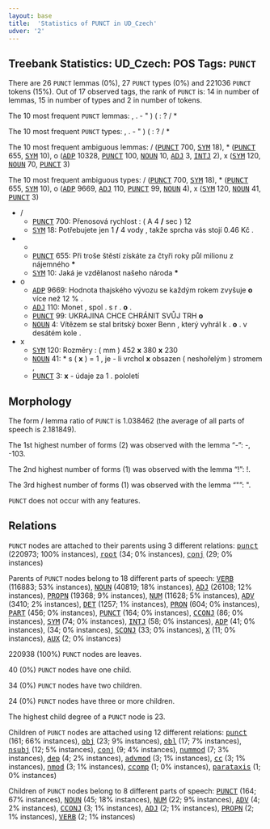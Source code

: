 ```yaml
---
layout: base
title:  'Statistics of PUNCT in UD_Czech'
udver: '2'
---
```


## Treebank Statistics: UD_Czech: POS Tags: `PUNCT`

There are 26 `PUNCT` lemmas (0%), 27 `PUNCT` types (0%) and 221036 `PUNCT` tokens (15%).
Out of 17 observed tags, the rank of `PUNCT` is: 14 in number of lemmas, 15 in number of types and 2 in number of tokens.

The 10 most frequent `PUNCT` lemmas: , . - " ) ( : ? / *

The 10 most frequent `PUNCT` types:  , . - " ) ( : ? / *

The 10 most frequent ambiguous lemmas: / (<tt><a href="cs-pos-PUNCT.html">PUNCT</a></tt> 700, <tt><a href="cs-pos-SYM.html">SYM</a></tt> 18), * (<tt><a href="cs-pos-PUNCT.html">PUNCT</a></tt> 655, <tt><a href="cs-pos-SYM.html">SYM</a></tt> 10), o (<tt><a href="cs-pos-ADP.html">ADP</a></tt> 10328, <tt><a href="cs-pos-PUNCT.html">PUNCT</a></tt> 100, <tt><a href="cs-pos-NOUN.html">NOUN</a></tt> 10, <tt><a href="cs-pos-ADJ.html">ADJ</a></tt> 3, <tt><a href="cs-pos-INTJ.html">INTJ</a></tt> 2), x (<tt><a href="cs-pos-SYM.html">SYM</a></tt> 120, <tt><a href="cs-pos-NOUN.html">NOUN</a></tt> 70, <tt><a href="cs-pos-PUNCT.html">PUNCT</a></tt> 3)

The 10 most frequent ambiguous types:  / (<tt><a href="cs-pos-PUNCT.html">PUNCT</a></tt> 700, <tt><a href="cs-pos-SYM.html">SYM</a></tt> 18), * (<tt><a href="cs-pos-PUNCT.html">PUNCT</a></tt> 655, <tt><a href="cs-pos-SYM.html">SYM</a></tt> 10), o (<tt><a href="cs-pos-ADP.html">ADP</a></tt> 9669, <tt><a href="cs-pos-ADJ.html">ADJ</a></tt> 110, <tt><a href="cs-pos-PUNCT.html">PUNCT</a></tt> 99, <tt><a href="cs-pos-NOUN.html">NOUN</a></tt> 4), x (<tt><a href="cs-pos-SYM.html">SYM</a></tt> 120, <tt><a href="cs-pos-NOUN.html">NOUN</a></tt> 41, <tt><a href="cs-pos-PUNCT.html">PUNCT</a></tt> 3)


* /
  * <tt><a href="cs-pos-PUNCT.html">PUNCT</a></tt> 700: Přenosová rychlost : ( A 4 <b>/</b> sec ) 12
  * <tt><a href="cs-pos-SYM.html">SYM</a></tt> 18: Potřebujete jen 1 <b>/</b> 4 vody , takže sprcha vás stojí 0.46 Kč .
* *
  * <tt><a href="cs-pos-PUNCT.html">PUNCT</a></tt> 655: Při troše štěstí získáte za čtyři roky půl milionu z nájemného <b>*</b>
  * <tt><a href="cs-pos-SYM.html">SYM</a></tt> 10: Jaká je vzdělanost našeho národa <b>*</b>
* o
  * <tt><a href="cs-pos-ADP.html">ADP</a></tt> 9669: Hodnota thajského vývozu se každým rokem zvyšuje <b>o</b> více než 12 % .
  * <tt><a href="cs-pos-ADJ.html">ADJ</a></tt> 110: Monet , spol . s r . <b>o</b> .
  * <tt><a href="cs-pos-PUNCT.html">PUNCT</a></tt> 99: UKRAJINA CHCE CHRÁNIT SVŮJ TRH <b>o</b>
  * <tt><a href="cs-pos-NOUN.html">NOUN</a></tt> 4: Vítězem se stal britský boxer Benn , který vyhrál k . <b>o</b> . v desátém kole .
* x
  * <tt><a href="cs-pos-SYM.html">SYM</a></tt> 120: Rozměry : ( mm ) 452 <b>x</b> 380 <b>x</b> 230
  * <tt><a href="cs-pos-NOUN.html">NOUN</a></tt> 41: * s ( <b>x</b> ) = 1 , je - li vrchol <b>x</b> obsazen ( neshořelým ) stromem ,
  * <tt><a href="cs-pos-PUNCT.html">PUNCT</a></tt> 3: <b>x</b> - údaje za 1 . pololetí

## Morphology

The form / lemma ratio of `PUNCT` is 1.038462 (the average of all parts of speech is 2.181849).

The 1st highest number of forms (2) was observed with the lemma “-”: -, -103.

The 2nd highest number of forms (1) was observed with the lemma “!”: !.

The 3rd highest number of forms (1) was observed with the lemma “"”: ".

`PUNCT` does not occur with any features.


## Relations

`PUNCT` nodes are attached to their parents using 3 different relations: <tt><a href="cs-dep-punct.html">punct</a></tt> (220973; 100% instances), <tt><a href="cs-dep-root.html">root</a></tt> (34; 0% instances), <tt><a href="cs-dep-conj.html">conj</a></tt> (29; 0% instances)

Parents of `PUNCT` nodes belong to 18 different parts of speech: <tt><a href="cs-pos-VERB.html">VERB</a></tt> (116883; 53% instances), <tt><a href="cs-pos-NOUN.html">NOUN</a></tt> (40819; 18% instances), <tt><a href="cs-pos-ADJ.html">ADJ</a></tt> (26108; 12% instances), <tt><a href="cs-pos-PROPN.html">PROPN</a></tt> (19368; 9% instances), <tt><a href="cs-pos-NUM.html">NUM</a></tt> (11628; 5% instances), <tt><a href="cs-pos-ADV.html">ADV</a></tt> (3410; 2% instances), <tt><a href="cs-pos-DET.html">DET</a></tt> (1257; 1% instances), <tt><a href="cs-pos-PRON.html">PRON</a></tt> (604; 0% instances), <tt><a href="cs-pos-PART.html">PART</a></tt> (456; 0% instances), <tt><a href="cs-pos-PUNCT.html">PUNCT</a></tt> (164; 0% instances), <tt><a href="cs-pos-CCONJ.html">CCONJ</a></tt> (86; 0% instances), <tt><a href="cs-pos-SYM.html">SYM</a></tt> (74; 0% instances), <tt><a href="cs-pos-INTJ.html">INTJ</a></tt> (58; 0% instances), <tt><a href="cs-pos-ADP.html">ADP</a></tt> (41; 0% instances),  (34; 0% instances), <tt><a href="cs-pos-SCONJ.html">SCONJ</a></tt> (33; 0% instances), <tt><a href="cs-pos-X.html">X</a></tt> (11; 0% instances), <tt><a href="cs-pos-AUX.html">AUX</a></tt> (2; 0% instances)

220938 (100%) `PUNCT` nodes are leaves.

40 (0%) `PUNCT` nodes have one child.

34 (0%) `PUNCT` nodes have two children.

24 (0%) `PUNCT` nodes have three or more children.

The highest child degree of a `PUNCT` node is 23.

Children of `PUNCT` nodes are attached using 12 different relations: <tt><a href="cs-dep-punct.html">punct</a></tt> (161; 66% instances), <tt><a href="cs-dep-obj.html">obj</a></tt> (23; 9% instances), <tt><a href="cs-dep-obl.html">obl</a></tt> (17; 7% instances), <tt><a href="cs-dep-nsubj.html">nsubj</a></tt> (12; 5% instances), <tt><a href="cs-dep-conj.html">conj</a></tt> (9; 4% instances), <tt><a href="cs-dep-nummod.html">nummod</a></tt> (7; 3% instances), <tt><a href="cs-dep-dep.html">dep</a></tt> (4; 2% instances), <tt><a href="cs-dep-advmod.html">advmod</a></tt> (3; 1% instances), <tt><a href="cs-dep-cc.html">cc</a></tt> (3; 1% instances), <tt><a href="cs-dep-nmod.html">nmod</a></tt> (3; 1% instances), <tt><a href="cs-dep-ccomp.html">ccomp</a></tt> (1; 0% instances), <tt><a href="cs-dep-parataxis.html">parataxis</a></tt> (1; 0% instances)

Children of `PUNCT` nodes belong to 8 different parts of speech: <tt><a href="cs-pos-PUNCT.html">PUNCT</a></tt> (164; 67% instances), <tt><a href="cs-pos-NOUN.html">NOUN</a></tt> (45; 18% instances), <tt><a href="cs-pos-NUM.html">NUM</a></tt> (22; 9% instances), <tt><a href="cs-pos-ADV.html">ADV</a></tt> (4; 2% instances), <tt><a href="cs-pos-CCONJ.html">CCONJ</a></tt> (3; 1% instances), <tt><a href="cs-pos-ADJ.html">ADJ</a></tt> (2; 1% instances), <tt><a href="cs-pos-PROPN.html">PROPN</a></tt> (2; 1% instances), <tt><a href="cs-pos-VERB.html">VERB</a></tt> (2; 1% instances)

